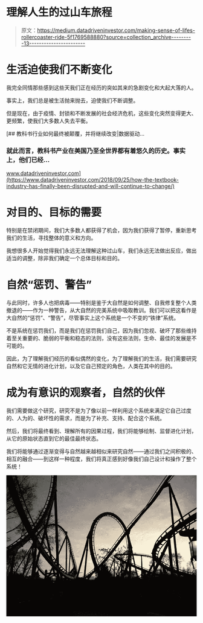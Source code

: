 # 理解人生的过山车旅程

> 原文：<https://medium.datadriveninvestor.com/making-sense-of-lifes-rollercoaster-ride-5f1769588880?source=collection_archive---------13----------------------->

# 生活迫使我们不断变化

我完全同情那些感到这些天我们正在经历的突如其来的急剧变化和大起大落的人。

事实上，我们总是被生活抛来抛去，迫使我们不断调整。

但是现在，由于疫情、封锁和不断发展的社会经济危机，这些变化突然变得更大、更频繁，使我们大多数人失去平衡。

[](https://www.datadriveninvestor.com/2018/09/25/how-the-textbook-industry-has-finally-been-disrupted-and-will-continue-to-change/) [## 教科书行业如何最终被颠覆，并将继续改变|数据驱动…

### 就此而言，教科书产业在美国乃至全世界都有着悠久的历史。事实上，他们已经…

www.datadriveninvestor.com](https://www.datadriveninvestor.com/2018/09/25/how-the-textbook-industry-has-finally-been-disrupted-and-will-continue-to-change/) 

# 对目的、目标的需要

特别是在禁闭期间，我们大多数人都获得了机会，因为我们获得了暂停，重新思考我们的生活，寻找整体的意义和方向。

我想很多人开始觉得我们永远无法理解这种过山车，我们永远无法做出反应，做出适当的调整，除非我们确定一个总体目标和目的。

# 自然“惩罚、警告”

与此同时，许多人也把病毒——特别是鉴于大自然是如何调整、自我修复整个人类撤退的——作为一种警告，从大自然的完美系统中吸取教训。我们可以把这看作是大自然的“惩罚”、“警告”，尽管事实上这个系统是一个不变的“铁律”系统。

不是系统在惩罚我们，而是我们在惩罚我们自己，因为我们忽视、破坏了那些维持着至关重要的、脆弱的平衡和稳态的法则，没有这些法则，生命、最佳的发展是不可能的。

因此，为了理解我们经历的看似偶然的变化，为了理解我们的生活，我们需要研究自然和它无情的进化计划，以及它自己预定的角色，人类在其中的目的。

# 成为有意识的观察者，自然的伙伴

我们需要做这个研究，研究不是为了像以前一样利用这个系统来满足它自己过度的、人为的、破坏性的需求，而是为了补充、支持、配合这个系统。

然后，我们将最终看到、理解所有的因果过程，我们将能够绘制、监督进化计划，从它的原始状态直到它的最佳最终状态。

我们将能够通过逐渐变得与自然越来越相似来研究自然——通过我们之间积极的、相互的融合——到这样一种程度，我们将真正感到好像我们自己设计和操作了整个系统！

![](img/ba5b39a6d30ed170e94a819f0d8bb541.png)